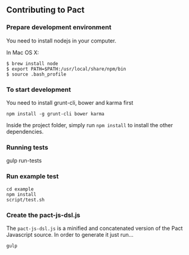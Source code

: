 Contributing to Pact
-----

### Prepare development environment

You need to install nodejs in your computer.

In Mac OS X:

    $ brew install node
    $ export PATH=$PATH:/usr/local/share/npm/bin
    $ source .bash_profile

### To start development

You need to install grunt-cli, bower and karma first

    npm install -g grunt-cli bower karma

Inside the project folder, simply run `npm install` to install the other dependencies.

### Running tests

  gulp run-tests

### Run example test

    cd example
    npm install
    script/test.sh

### Create the pact-js-dsl.js
The `pact-js-dsl.js` is a minified and concatenated version of the Pact Javascript source. In order to generate it just run...

    gulp
